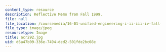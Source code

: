 ```yaml
---
content_type: resource
description: Reflective Memo from Fall 1999.
file: null
file_location: /coursemedia/16-01-unified-engineering-i-ii-iii-iv-fall-2005-spring-2006/d6a47b09336e7494ded2501fde2bc08e_acr292.jpg
file_type: image/jpeg
resourcetype: Image
title: acr292.jpg
uid: d6a47b09-336e-7494-ded2-501fde2bc08e
---
```

